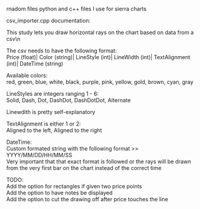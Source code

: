 rnadom files python and c++ files I use for sierra charts

csv_importer.cpp documentation:

This study lets you draw horizontal rays on the chart based on data from a csv\n

The csv needs to have the following format:  
Price (float)| Color (string)| LineStyle (int)| LineWidth (int)| TextAlignment (int)| DateTime (string)  

Available colors:  
red, green, blue, white, black, purple, pink, yellow, gold, brown, cyan, gray  

LineStyles are integers ranging 1 - 6:  
Solid, Dash, Dot, DashDot, DashDotDot, Alternate  

Linewdith is pretty self-explanatory  

TextAlignment is either 1 or 2:  
Aligned to the left, Aligned to the right  

DateTime:  
Custom formated string with the following format >> YYYY/MM/DD/HH/MM/SS  
Very important that that exact format is followed or the rays will be drawn from the very first bar on the chart instead of the correct time  

TODO:  
Add the option for rectangles if given two price points  
Add the option to have notes be displayed  
Add the option to cut the drawing off after price touches the line  


